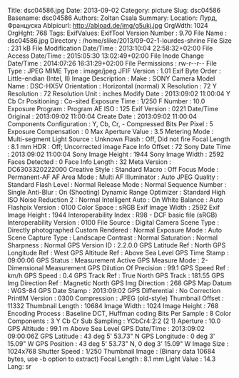 Title: dsc04586.jpg
Date: 2013-09-02
Category: picture
Slug: dsc04586
Basename: dsc04586
Authors: Zoltan Csala
Summary:
Location: Лурд, Француска
Ablpicurl: http://abload.de/img/g5ukj.jpg
OrgWdth: 1024
OrgHght: 768
Tags:
ExifValues: ExifTool Version Number : 9.70
            File Name : dsc04586.jpg
            Directory : /home/slike/2013/09-02-1-lourdes-shrine
            File Size : 231 kB
            File Modification Date/Time : 2013:10:04 22:58:32+02:00
            File Access Date/Time : 2015:05:30 13:02:49+02:00
            File Inode Change Date/Time : 2014:07:26 16:31:29+02:00
            File Permissions : rw-r--r--
            File Type : JPEG
            MIME Type : image/jpeg
            JFIF Version : 1.01
            Exif Byte Order : Little-endian (Intel, II)
            Image Description :
            Make : SONY
            Camera Model Name : DSC-HX5V
            Orientation : Horizontal (normal)
            X Resolution : 72
            Y Resolution : 72
            Resolution Unit : inches
            Modify Date : 2013:09:02 11:00:04
            Y Cb Cr Positioning : Co-sited
            Exposure Time : 1/250
            F Number : 10.0
            Exposure Program : Program AE
            ISO : 125
            Exif Version : 0221
            Date/Time Original : 2013:09:02 11:00:04
            Create Date : 2013:09:02 11:00:04
            Components Configuration : Y, Cb, Cr, -
            Compressed Bits Per Pixel : 5
            Exposure Compensation : 0
            Max Aperture Value : 3.5
            Metering Mode : Multi-segment
            Light Source : Unknown
            Flash : Off, Did not fire
            Focal Length : 8.1 mm
            HDR : Off; Uncorrected image
            Face Info Offset : 72
            Sony Date Time : 2013:09:02 11:00:04
            Sony Image Height : 1944
            Sony Image Width : 2592
            Faces Detected : 0
            Face Info Length : 32
            Meta Version : DC6303320222000
            Creative Style : Standard
            Macro : Off
            Focus Mode : Permanent-AF
            AF Area Mode : Multi
            AF Illuminator : Auto
            JPEG Quality : Standard
            Flash Level : Normal
            Release Mode : Normal
            Sequence Number : Single
            Anti-Blur : On (Shooting)
            Dynamic Range Optimizer : Standard
            High ISO Noise Reduction 2 : Normal
            Intelligent Auto : On
            White Balance : Auto
            Flashpix Version : 0100
            Color Space : sRGB
            Exif Image Width : 2592
            Exif Image Height : 1944
            Interoperability Index : R98 - DCF basic file (sRGB)
            Interoperability Version : 0100
            File Source : Digital Camera
            Scene Type : Directly photographed
            Custom Rendered : Normal
            Exposure Mode : Auto
            Scene Capture Type : Landscape
            Contrast : Normal
            Saturation : Normal
            Sharpness : Normal
            GPS Version ID : 2.2.0.0
            GPS Latitude Ref : North
            GPS Longitude Ref : West
            GPS Altitude Ref : Above Sea Level
            GPS Time Stamp : 09:00:06
            GPS Status : Measurement Active
            GPS Measure Mode : 2-Dimensional Measurement
            GPS Dilution Of Precision : 99.1
            GPS Speed Ref : km/h
            GPS Speed : 0.4
            GPS Track Ref : True North
            GPS Track : 181.55
            GPS Img Direction Ref : Magnetic North
            GPS Img Direction : 268
            GPS Map Datum : WGS-84
            GPS Date Stamp : 2013:09:02
            GPS Differential : No Correction
            PrintIM Version : 0300
            Compression : JPEG (old-style)
            Thumbnail Offset : 11332
            Thumbnail Length : 10684
            Image Width : 1024
            Image Height : 768
            Encoding Process : Baseline DCT, Huffman coding
            Bits Per Sample : 8
            Color Components : 3
            Y Cb Cr Sub Sampling : YCbCr4:2:2 (2 1)
            Aperture : 10.0
            GPS Altitude : 99.1 m Above Sea Level
            GPS Date/Time : 2013:09:02 09:00:06Z
            GPS Latitude : 43 deg 5' 53.73" N
            GPS Longitude : 0 deg 3' 15.09" W
            GPS Position : 43 deg 5' 53.73" N, 0 deg 3' 15.09" W
            Image Size : 1024x768
            Shutter Speed : 1/250
            Thumbnail Image : (Binary data 10684 bytes, use -b option to extract)
            Focal Length : 8.1 mm
            Light Value : 14.3
Lang: sr

